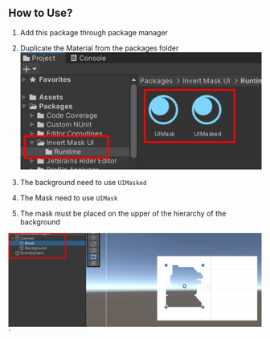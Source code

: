 ## How to Use?

1. Add this package through package manager
1. Duplicate the Material from the packages folder
![Alt text](Docs/matpath.png)

1. The background need to use `UIMasked`
1. The Mask need to use `UIMask`
1. The mask must be placed on the upper of the hierarchy of the background

![Alt text](Docs/hierarchy.png)`





